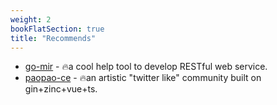 ```yaml
---
weight: 2
bookFlatSection: true
title: "Recommends"
---
```


- [go-mir](https://alimy.me/mir) - 🔥a cool help tool to develop RESTful web service.
- [paopao-ce](https://github.com/rocboss/paopao-ce/tree/dev) - 🔥an artistic "twitter like" community built on gin+zinc+vue+ts.
